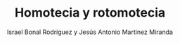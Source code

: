 ---
title: "Homotecia y rotomotecia"
year: 2020
thumbnail: "assets/img/Logo-ommgto.png"
topic: "Geometría"
file: "assets/pdf/Material/Homotecia-y-rotomotecia.pdf"
author: "Israel Bonal Rodríguez y Jesús Antonio Martinez Miranda"
level: "Intermedio"
alttext: "Allá en la fuente, había un chorrito."
---